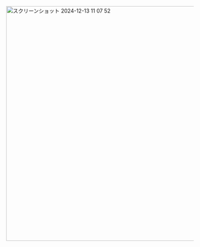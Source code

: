 <img width="631" alt="スクリーンショット 2024-12-13 11 07 52" src="https://github.com/user-attachments/assets/ca5ce1a8-37b9-411d-a042-906f89feea0b" />
